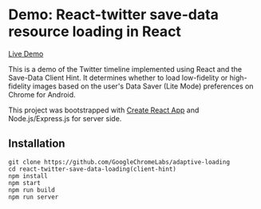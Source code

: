 
# Demo: React-twitter save-data resource loading in React

[Live Demo](https://adaptive-loading.web.app/react-twitter-save-data-loading(client-hint))

This is a demo of the Twitter timeline implemented using React and the Save-Data Client Hint. It determines whether to load low-fidelity or high-fidelity images based on the user's Data Saver (Lite Mode) preferences on Chrome for Android.

This project was bootstrapped with [Create React App](https://github.com/facebook/create-react-app) and Node.js/Express.js for server side.

## Installation
```
git clone https://github.com/GoogleChromeLabs/adaptive-loading
cd react-twitter-save-data-loading(client-hint)
npm install
npm start
npm run build
npm run server
```
